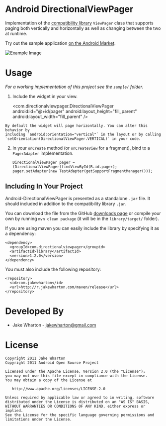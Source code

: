 Android DirectionalViewPager
============================

Implementation of the [compatibility library][1] `ViewPager` class that supports
paging both vertically and horizontally as well as changing between the two
at runtime.

Try out the sample application [on the Android Market][4].

![Example Image][3]



Usage
=====

*For a working implementation of this project see the `sample/` folder.*

  1. Include the widget in your view.

        <com.directionalviewpager.DirectionalViewPager
            android:id="@+id/pager"
            android:layout_height="fill_parent"
            android:layout_width="fill_parent" />

    By default the widget will page horizontally. You can alter this behavior by
    including `android:orientation="vertical"` in the layout or by calling
    `setOrientation(DirectionalViewPager.VERTICAL)` in your code.

  2. In your `onCreate` method (or `onCreateView` for a fragment), bind to a
     `PagerAdapter` implementation.

         DirectionalViewPager pager = (DirectionalViewPager)findViewById(R.id.pager);
         pager.setAdapter(new TestAdapter(getSupportFragmentManager()));


Including In Your Project
-------------------------

Android-DirectionalViewPager is presented as a standalone `.jar` file. It should
included in addition to the compatibility library `.jar`.

You can download the file from the GitHub [downloads page][2] or compile your
own by running `mvn clean package` (it will be in the `library/target/` folder).

If you are using maven you can easily include the library by specifying it
as a dependency:

    <dependency>
      <groupId>com.directionalviewpager</groupid>
      <artifactId>library</artifactId>
      <version>1.2.0</version>
    </dependency>

You must also include the following repository:

    <repository>
      <id>com.jakewharton</id>
      <url>http://r.jakewharton.com/maven/release</url>
    </repository>



Developed By
============

 * Jake Wharton - <jakewharton@gmail.com>



License
=======

    Copyright 2011 Jake Wharton
    Copyright 2011 Android Open Source Project

    Licensed under the Apache License, Version 2.0 (the "License");
    you may not use this file except in compliance with the License.
    You may obtain a copy of the License at

       http://www.apache.org/licenses/LICENSE-2.0

    Unless required by applicable law or agreed to in writing, software
    distributed under the License is distributed on an "AS IS" BASIS,
    WITHOUT WARRANTIES OR CONDITIONS OF ANY KIND, either express or implied.
    See the License for the specific language governing permissions and
    limitations under the License.







 [1]: http://developer.android.com/sdk/compatibility-library.html
 [2]: https://github.com/JakeWharton/Android-DirectionalViewPager/downloads
 [3]: https://raw.github.com/JakeWharton/Android-DirectionalViewPager/master/sample/screens.png
 [4]: https://market.android.com/details?id=com.directionalviewpager.sample
